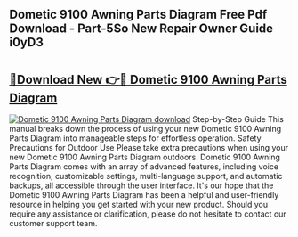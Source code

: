 ## Dometic 9100 Awning Parts Diagram Free Pdf Download - Part-5So New Repair Owner Guide i0yD3

# <h2><a href="http://dfhuch.blite.top/?on=Dometic+9100+Awning+Parts+Diagram">🔗Download New 👉🔴 Dometic 9100 Awning Parts Diagram</a></h2>

[![Dometic 9100 Awning Parts Diagram download](https://i.imgur.com/lujVjoI.png)](http://dfhuch.blite.top/?on=Dometic+9100+Awning+Parts+Diagram)
Step-by-Step Guide This manual breaks down the process of using your new Dometic 9100 Awning Parts Diagram into manageable steps for effortless operation. Safety Precautions for Outdoor Use Please take extra precautions when using your new Dometic 9100 Awning Parts Diagram outdoors. Dometic 9100 Awning Parts Diagram comes with an array of advanced features, including voice recognition, customizable settings, multi-language support, and automatic backups, all accessible through the user interface. It's our hope that the Dometic 9100 Awning Parts Diagram has been a helpful and user-friendly resource in helping you get started with your new product. Should you require any assistance or clarification, please do not hesitate to contact our customer support team.
